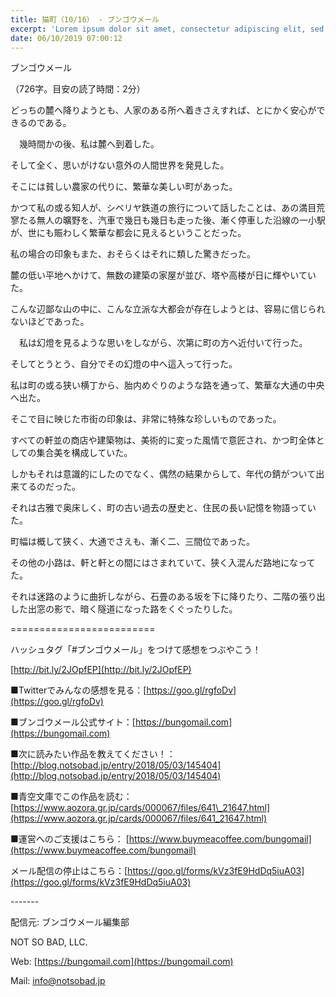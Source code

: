 ```yaml
---
title: 猫町（10/16） - ブンゴウメール
excerpt: 'Lorem ipsum dolor sit amet, consectetur adipiscing elit, sed do eiusmod tempor incididunt ut labore et dolore magna aliqua. Praesent elementum facilisis leo vel fringilla est ullamcorper eget. At imperdiet dui accumsan sit amet nulla facilisi morbi tempus.'
date: 06/10/2019 07:00:12
---
```


ブンゴウメール

（726字。目安の読了時間：2分）

どっちの麓へ降りようとも、人家のある所へ着きさえすれば、とにかく安心ができるのである。

　幾時間かの後、私は麓へ到着した。

そして全く、思いがけない意外の人間世界を発見した。

そこには貧しい農家の代りに、繁華な美しい町があった。

かつて私の或る知人が、シベリヤ鉄道の旅行について話したことは、あの満目荒寥たる無人の曠野を、汽車で幾日も幾日も走った後、漸く停車した沿線の一小駅が、世にも賑わしく繁華な都会に見えるということだった。

私の場合の印象もまた、おそらくはそれに類した驚きだった。

麓の低い平地へかけて、無数の建築の家屋が並び、塔や高楼が日に輝やいていた。

こんな辺鄙な山の中に、こんな立派な大都会が存在しようとは、容易に信じられないほどであった。

　私は幻燈を見るような思いをしながら、次第に町の方へ近付いて行った。

そしてとうとう、自分でその幻燈の中へ這入って行った。

私は町の或る狭い横丁から、胎内めぐりのような路を通って、繁華な大通の中央へ出た。

そこで目に映じた市街の印象は、非常に特殊な珍しいものであった。

すべての軒並の商店や建築物は、美術的に変った風情で意匠され、かつ町全体としての集合美を構成していた。

しかもそれは意識的にしたのでなく、偶然の結果からして、年代の錆がついて出来てるのだった。

それは古雅で奥床しく、町の古い過去の歴史と、住民の長い記憶を物語っていた。

町幅は概して狭く、大通でさえも、漸く二、三間位であった。

その他の小路は、軒と軒との間にはさまれていて、狭く入混んだ路地になってた。

それは迷路のように曲折しながら、石畳のある坂を下に降りたり、二階の張り出した出窓の影で、暗く隧道になった路をくぐったりした。

\=========================

ハッシュタグ「#ブンゴウメール」をつけて感想をつぶやこう！　

[http://bit.ly/2JOpfEP](http://bit.ly/2JOpfEP)

■Twitterでみんなの感想を見る：[https://goo.gl/rgfoDv](https://goo.gl/rgfoDv)

■ブンゴウメール公式サイト：[https://bungomail.com](https://bungomail.com)

■次に読みたい作品を教えてください！：[http://blog.notsobad.jp/entry/2018/05/03/145404](http://blog.notsobad.jp/entry/2018/05/03/145404)

■青空文庫でこの作品を読む：[https://www.aozora.gr.jp/cards/000067/files/641\_21647.html](https://www.aozora.gr.jp/cards/000067/files/641_21647.html)

■運営へのご支援はこちら： [https://www.buymeacoffee.com/bungomail](https://www.buymeacoffee.com/bungomail)

メール配信の停止はこちら：[https://goo.gl/forms/kVz3fE9HdDq5iuA03](https://goo.gl/forms/kVz3fE9HdDq5iuA03)

\-------

配信元: ブンゴウメール編集部

NOT SO BAD, LLC.

Web: [https://bungomail.com](https://bungomail.com)

Mail: info@notsobad.jp